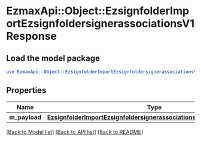 # EzmaxApi::Object::EzsignfolderImportEzsignfoldersignerassociationsV1Response

## Load the model package
```perl
use EzmaxApi::Object::EzsignfolderImportEzsignfoldersignerassociationsV1Response;
```

## Properties
Name | Type | Description | Notes
------------ | ------------- | ------------- | -------------
**m_payload** | [**EzsignfolderImportEzsignfoldersignerassociationsV1ResponseMPayload**](EzsignfolderImportEzsignfoldersignerassociationsV1ResponseMPayload.md) |  | 

[[Back to Model list]](../README.md#documentation-for-models) [[Back to API list]](../README.md#documentation-for-api-endpoints) [[Back to README]](../README.md)


